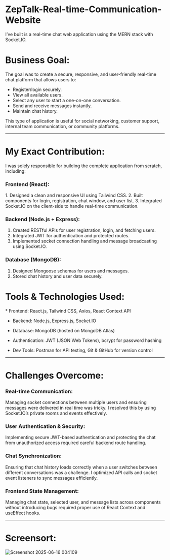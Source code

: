 # ZepTalk-Real-time-Communication-Website

I’ve built is a real-time chat web application using the MERN stack with Socket.IO.

<h1><b>Business Goal:</b></h1>
The goal was to create a secure, responsive, and user-friendly real-time chat platform that allows users to:
<ul>
  <li>Register/login securely.</li>
  <li>View all available users.</li>
  <li>Select any user to start a one-on-one conversation.</li>
  <li>Send and receive messages instantly.</li>
  <li>Maintain chat history.</li>
</ul>
This type of application is useful for social networking, customer support, internal team communication, or community platforms.

<hr/>

<h1><b>My Exact Contribution:</b></h1>
I was solely responsible for building the complete application from scratch, including:

<h3>Frontend (React):</h3>
1. Designed a clean and responsive UI using Tailwind CSS.
2. Built components for login, registration, chat window, and user list.
3. Integrated Socket.IO on the client-side to handle real-time communication.

<h3>Backend (Node.js + Express):</h3>

1. Created RESTful APIs for user registration, login, and fetching users.
2. Integrated JWT for authentication and protected routes.
3. Implemented socket connection handling and message broadcasting using Socket.IO.

<h3>Database (MongoDB):</h3>

1. Designed Mongoose schemas for users and messages.
2. Stored chat history and user data securely.

<h1><b>Tools & Technologies Used:</b></h1>
* Frontend: React.js, Tailwind CSS, Axios, React Context API

* Backend: Node.js, Express.js, Socket.IO

* Database: MongoDB (hosted on MongoDB Atlas)

* Authentication: JWT (JSON Web Tokens), bcrypt for password hashing

* Dev Tools: Postman for API testing, Git & GitHub for version control

<hr/>

<h1><b>Challenges Overcome:</b></h1>

<h3>Real-time Communication:</h3>
Managing socket connections between multiple users and ensuring messages were delivered in real time was tricky. I resolved this by using Socket.IO’s private rooms and events effectively.

<h3>User Authentication & Security:</h3>
Implementing secure JWT-based authentication and protecting the chat from unauthorized access required careful backend route handling.

<h3>Chat Synchronization:</h3>
Ensuring that chat history loads correctly when a user switches between different conversations was a challenge. I optimized API calls and socket event listeners to sync messages efficiently.

<h3>Frontend State Management:</h3>
Managing chat state, selected user, and message lists across components without introducing bugs required proper use of React Context and useEffect hooks.

<hr/>

<h1><b>Screensort:</b></h1>

![Screenshot 2025-06-16 004109](https://github.com/user-attachments/assets/0d5112a4-092d-4332-a969-3fe92b9f868c)
